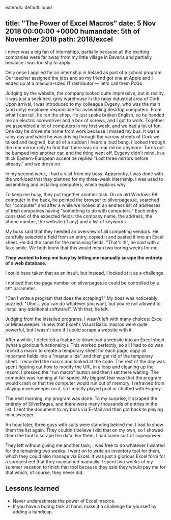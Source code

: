 extends: default.liquid

title:      "The Power of Excel Macros"
date:       5 Nov 2018 00:00:00 +0000
humandate:  5th of November 2018
path:       2018/excel
---

I never was a big fan of internships, partially because all the exciting
companies were far away from my little village in Bavaria and partially because
I was too shy to apply.

Only once I applied for an internship in Ireland as part of a school program.
Our teacher assigned the jobs and so my friend got one at Apple and I ended up
at a medium-sized IT distributor &mdash; let's call them PcGo.

Judging by the website, the company looked quite impressive, but in reality, it
was just a secluded, grey warehouse in the rainy industrial area of Cork. Upon
arrival, I was introduced to my colleague Evgeny, who was the main (and only)
employee responsible for assembling desktop computers. From what I can tell, he
ran the shop. He just spoke broken English, so he handed me an electric
screwdriver and a box of screws, and I got to work. Together we assembled a lot
of computers in my first week, and we had a lot of fun. One day he drove me home
from work because I missed my bus. It was a rainy day and while he was driving
through the narrow streets of Cork we talked and laughed, but all of a sudden I
heard a loud bang. I looked through the rear mirror only to find that there was
no rear mirror anymore. Turns out he bumped into another car, and the thing went
off. Evgeny didn't mind. In a thick Eastern-European accent he replied "Lost
three mirrors before already," and we drove on.

In my second week, I had a visit from my boss. Apparently, I was done with the
workload that they planned for my three-week internship. I was used to
assembling and installing computers, which explains why.

To keep me busy, they put together another task. On an old Windows 98 computer
in the back, he pointed the browser to silverpages.ie, searched for "computer"
and after a while we looked at an endless list of addresses of Irish companies
having "something to do with computers." Each entry consisted of the expected
fields: the company name, the address, the phone number, the website (if any)
and a list of keywords.

My boss said that they needed an overview of all competing vendors. He carefully
selected a field from an entry, copied it and pasted it into an Excel sheet. He
did the same for the remaining fields. "That's it!", he said with a fake smile.
We both knew that this would mean two boring weeks for me.

**They wanted to keep me busy by letting me manually scrape the entirety of a
web database.**

I could have taken that as an insult, but instead, I looked at it as a
challenge.

I noticed that the page number on silverpages.ie could be controlled by a `GET`
parameter.

"Can I write a program that does the scraping?" My boss was noticeably puzzled.
"Uhm... you can do whatever you want, but you're not allowed to install any
additional software!". With that, he left.

Judging from the installed programs, I wasn't left with many choices: Excel or
Minesweeper. I knew that Excel's Visual Basic macros were quite powerful, but I
wasn't sure if I could scrape a website with it.

After a while, I detected a feature to download a website into an Excel sheet
(what a glorious functionality). This worked perfectly, so all I had to do was
record a macro to create a temporary sheet for each page, copy all important
fields into a "master slide" and then get rid of the temporary sheet. I recorded
the macro and looked at the code. The rest of the day was spent figuring out how
to modify the URL in a loop and cleaning up the macro. I pressed the "run macro"
button and then I sat there waiting. The computer was running at full speed. My
biggest fear was that the program would crash or that the computer would run out
of memory. I refrained from playing minesweeper on it, so I mostly played pool
or chatted with Evgeny.

The next morning, my program was done. To my surprise, it scraped the entirety
of SilverPages, and there were many thousands of entries in the list. I sent the
document to my boss via E-Mail and then got back to playing minesweeper.

An hour later, three guys with suits were standing behind me. I had to show them
the list again. They couldn't believe I did that on my own, so I showed them the
tool to scrape the data. For them, I had some sort of superpower.

They left without giving me another task; I was free to do whatever I wanted for
the remaining two weeks. I went on to write an inventory tool for them, which
they could also manage via Excel. It was just a glorious Excel form for a
spreadsheet that they maintained manually. I spent two weeks of my summer
vacation to finish that tool because they said they would pay me for that which,
of course, they never did.

## Lessons learned

* Never underestimate the power of Excel macros.
* If you have a boring task at hand, make it a challenge for yourself by adding
  a handicap.
